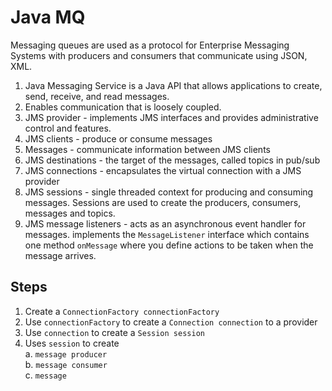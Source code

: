 # Java MQ

Messaging queues are used as a protocol for Enterprise Messaging Systems with producers and consumers that communicate using JSON, XML.

1. Java Messaging Service is a Java API that allows applications to create, send, receive, and read messages.
2. Enables communication that is loosely coupled.
3. JMS provider - implements JMS interfaces and provides administrative control and features.
4. JMS clients - produce or consume messages
5. Messages - communicate information between JMS clients
6. JMS destinations - the target of the messages, called topics in pub/sub
7. JMS connections - encapsulates the virtual connection with a JMS provider
8. JMS sessions - single threaded context for producing and consuming messages. Sessions are used to create the producers, consumers, messages and topics.
9. JMS message listeners - acts as an asynchronous event handler for messages. implements the `MessageListener` interface which contains one method `onMessage` where you define actions to be taken when the message arrives.


## Steps
1. Create a `ConnectionFactory connectionFactory`
2. Use `connectionFactory` to create a `Connection connection` to a provider
3. Use `connection` to create a `Session session`
4. Uses `session` to create
  <br>a. `message producer`
  <br>b. `message consumer`
  <br>c. `message`